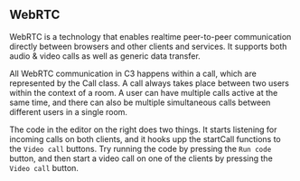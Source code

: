 ## WebRTC
WebRTC is a technology that enables realtime peer-to-peer communication directly between browsers and other clients and services. It supports both audio & video calls as well as generic data transfer.

All WebRTC communication in C3 happens within a call, which are represented by the Call class. A call always takes place between two users within the context of a room. A user can have multiple calls active at the same time, and there can also be multiple simultaneous calls between different users in a single room.

The code in the editor on the right does two things. It starts listening for incoming calls on both clients, and it hooks upp the startCall functions to the `Video call` buttons. Try running the code by pressing the `Run code` button, and then start a video call on one of the clients by pressing the `Video call` button.
